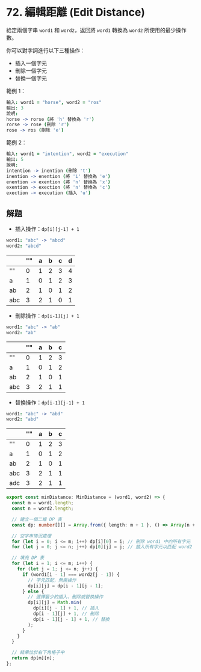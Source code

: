 # 72. 編輯距離 (Edit Distance)

給定兩個字串 `word1` 和 `word2`，返回將 `word1` 轉換為 `word2` 所使用的最少操作數。

你可以對字詞進行以下三種操作：

- 插入一個字元
- 刪除一個字元
- 替換一個字元

範例 1：

```coffee
輸入: word1 = "horse", word2 = "ros"
輸出: 3
說明:
horse -> rorse (將 'h' 替換為 'r')
rorse -> rose (刪除 'r')
rose -> ros (刪除 'e')
```

範例 2：

```coffee
輸入: word1 = "intention", word2 = "execution"
輸出: 5
說明:
intention -> inention (刪除 't')
inention -> enention (將 'i' 替換為 'e')
enention -> exention (將 'n' 替換為 'x')
exention -> exection (將 'n' 替換為 'c')
exection -> execution (插入 'u')
```

## 解題

- 插入操作：`dp[i][j-1] + 1`

```coffee
word1: "abc" -> "abcd"
word2: "abcd"
```

|     | ""  | a   | b   | c   | d   |
| --- | --- | --- | --- | --- | --- |
| ""  | 0   | 1   | 2   | 3   | 4   |
| a   | 1   | 0   | 1   | 2   | 3   |
| ab  | 2   | 1   | 0   | 1   | 2   |
| abc | 3   | 2   | 1   | 0   | 1   |

- 刪除操作：`dp[i-1][j] + 1`

```coffee
word1: "abc" -> "ab"
word2: "ab"
```

|     | ""  | a   | b   | c   |
| --- | --- | --- | --- | --- |
| ""  | 0   | 1   | 2   | 3   |
| a   | 1   | 0   | 1   | 2   |
| ab  | 2   | 1   | 0   | 1   |
| abc | 3   | 2   | 1   | 1   |

- 替換操作：`dp[i-1][j-1] + 1`

```coffee
word1: "abc" -> "abd"
word2: "abd"
```

|     | ""  | a   | b   | c   |
| --- | --- | --- | --- | --- |
| ""  | 0   | 1   | 2   | 3   |
| a   | 1   | 0   | 1   | 2   |
| ab  | 2   | 1   | 0   | 1   |
| abc | 3   | 2   | 1   | 1   |
| adc | 3   | 2   | 1   | 1   |

```ts
export const minDistance: MinDistance = (word1, word2) => {
  const m = word1.length;
  const n = word2.length;

  // 建立一個二維 DP 表
  const dp: number[][] = Array.from({ length: m + 1 }, () => Array(n + 1).fill(0));

  // 空字串情況處理
  for (let i = 0; i <= m; i++) dp[i][0] = i; // 刪除 word1 中的所有字元
  for (let j = 0; j <= n; j++) dp[0][j] = j; // 插入所有字元以匹配 word2

  // 填充 DP 表
  for (let i = 1; i <= m; i++) {
    for (let j = 1; j <= n; j++) {
      if (word1[i - 1] === word2[j - 1]) {
        // 字元匹配，無需操作
        dp[i][j] = dp[i - 1][j - 1];
      } else {
        // 選擇最少的插入、刪除或替換操作
        dp[i][j] = Math.min(
          dp[i][j - 1] + 1, // 插入
          dp[i - 1][j] + 1, // 刪除
          dp[i - 1][j - 1] + 1, // 替換
        );
      }
    }
  }

  // 結果位於右下角格子中
  return dp[m][n];
};
```
